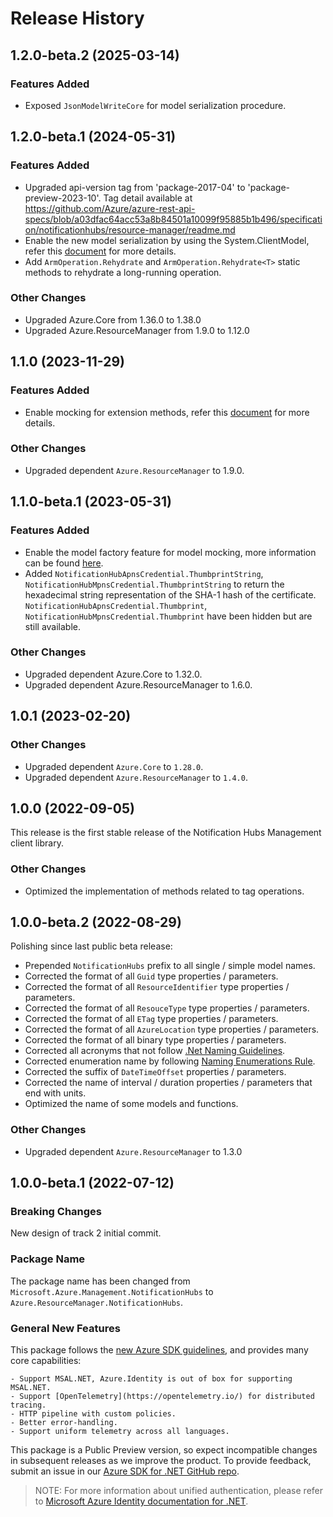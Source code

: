 # Release History

## 1.2.0-beta.2 (2025-03-14)

### Features Added

- Exposed `JsonModelWriteCore` for model serialization procedure.

## 1.2.0-beta.1 (2024-05-31)

### Features Added

- Upgraded api-version tag from 'package-2017-04' to 'package-preview-2023-10'. Tag detail available at https://github.com/Azure/azure-rest-api-specs/blob/a03dfac64acc53a8b84501a10099f95885b1b496/specification/notificationhubs/resource-manager/readme.md
- Enable the new model serialization by using the System.ClientModel, refer this [document](https://aka.ms/azsdk/net/mrw) for more details.
- Add `ArmOperation.Rehydrate` and `ArmOperation.Rehydrate<T>` static methods to rehydrate a long-running operation.

### Other Changes

- Upgraded Azure.Core from 1.36.0 to 1.38.0
- Upgraded Azure.ResourceManager from 1.9.0 to 1.12.0

## 1.1.0 (2023-11-29)

### Features Added

- Enable mocking for extension methods, refer this [document](https://aka.ms/azsdk/net/mocking) for more details.

### Other Changes

- Upgraded dependent `Azure.ResourceManager` to 1.9.0.

## 1.1.0-beta.1 (2023-05-31)

### Features Added

- Enable the model factory feature for model mocking, more information can be found [here](https://azure.github.io/azure-sdk/dotnet_introduction.html#dotnet-mocking-factory-builder).
- Added `NotificationHubApnsCredential.ThumbprintString`, `NotificationHubMpnsCredential.ThumbprintString` to return the hexadecimal string representation of the SHA-1 hash of the certificate.
  `NotificationHubApnsCredential.Thumbprint`, `NotificationHubMpnsCredential.Thumbprint` have been hidden but are still available.

### Other Changes

- Upgraded dependent Azure.Core to 1.32.0.
- Upgraded dependent Azure.ResourceManager to 1.6.0.

## 1.0.1 (2023-02-20)

### Other Changes

- Upgraded dependent `Azure.Core` to `1.28.0`.
- Upgraded dependent `Azure.ResourceManager` to `1.4.0`.

## 1.0.0 (2022-09-05)

This release is the first stable release of the Notification Hubs Management client library.

### Other Changes

- Optimized the implementation of methods related to tag operations.

## 1.0.0-beta.2 (2022-08-29)

Polishing since last public beta release:
- Prepended `NotificationHubs` prefix to all single / simple model names.
- Corrected the format of all `Guid` type properties / parameters.
- Corrected the format of all `ResourceIdentifier` type properties / parameters.
- Corrected the format of all `ResouceType` type properties / parameters.
- Corrected the format of all `ETag` type properties / parameters.
- Corrected the format of all `AzureLocation` type properties / parameters.
- Corrected the format of all binary type properties / parameters.
- Corrected all acronyms that not follow [.Net Naming Guidelines](https://learn.microsoft.com/dotnet/standard/design-guidelines/naming-guidelines).
- Corrected enumeration name by following [Naming Enumerations Rule](https://learn.microsoft.com/dotnet/standard/design-guidelines/names-of-classes-structs-and-interfaces#naming-enumerations).
- Corrected the suffix of `DateTimeOffset` properties / parameters.
- Corrected the name of interval / duration properties / parameters that end with units.
- Optimized the name of some models and functions.

### Other Changes

- Upgraded dependent `Azure.ResourceManager` to 1.3.0

## 1.0.0-beta.1 (2022-07-12)

### Breaking Changes

New design of track 2 initial commit.

### Package Name

The package name has been changed from `Microsoft.Azure.Management.NotificationHubs` to `Azure.ResourceManager.NotificationHubs`.

### General New Features

This package follows the [new Azure SDK guidelines](https://azure.github.io/azure-sdk/general_introduction.html), and provides many core capabilities:

    - Support MSAL.NET, Azure.Identity is out of box for supporting MSAL.NET.
    - Support [OpenTelemetry](https://opentelemetry.io/) for distributed tracing.
    - HTTP pipeline with custom policies.
    - Better error-handling.
    - Support uniform telemetry across all languages.

This package is a Public Preview version, so expect incompatible changes in subsequent releases as we improve the product. To provide feedback, submit an issue in our [Azure SDK for .NET GitHub repo](https://github.com/Azure/azure-sdk-for-net/issues).

> NOTE: For more information about unified authentication, please refer to [Microsoft Azure Identity documentation for .NET](https://learn.microsoft.com/dotnet/api/overview/azure/identity-readme?view=azure-dotnet).
